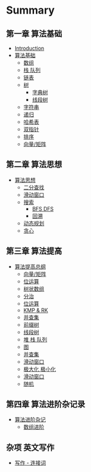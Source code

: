 # Summary


## 第一章 算法基础
* [Introduction](README.md)
* [算法基础](basic/algo/README.md)
    * [数组](basic/algo/Array.md)
    * [栈 队列]()
    * [链表](basic/algo/Linked-List.md)
    * [树](basic/algo/Tree.md)
        * [字典树]()
        * [线段树]()
    * [字符串]()
    * [递归]()
    * [哈希表](basic/algo/Hash-Table.md)
    * [双指针]()
    * [排序](basic/algo/Sorting.md)
    * [向量/矩阵]()

## 第二章 算法思想
* [算法思想](basic/algo/Chapter_2.md)
    * [二分查找]()
    * [滑动窗口]()
    * [搜索]()
        * [BFS DFS](basic/algo/search.md)
        * [回溯]()
    * [动态规划](basic/algo/DP.md)
    * [贪心](basic/algo/Greedy.md)

## 第三章 算法提高

* [算法提高总纲](basic/algo/Chapter_3.md)
    * [向量/矩阵]()
    * [位运算]()
    * [树状数组]()
    * [分治]()
    * [位运算]()
    * [KMP & RK]()
    * [并查集]()
    * [前缀树]()
    * [线段树]()
    * [堆 栈 队列]()
    * [图]()
    * [并查集]()
    * [滑动窗口]()
    * [极大化 极小化]()
    * [滑动窗口]()
    * [随机](basic/algo/Random.md)


## 第四章 算法进阶杂记录
* [算法进阶杂记](Advanced/array/README.md)
    * [数组进阶](Advanced/array/Array.md)

## 杂项 英文写作
* [写作 - 连接词](basic/Writing/English_writing.md)
